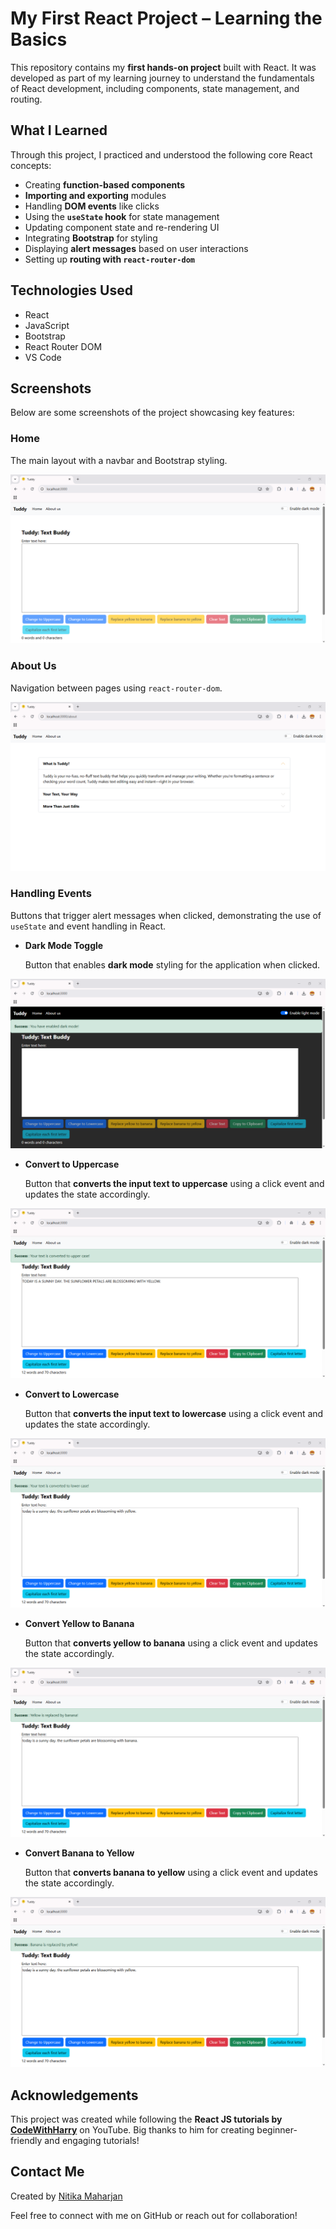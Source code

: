 # My First React Project – Learning the Basics

This repository contains my **first hands-on project** built with React. It was developed as part of my learning journey to understand the fundamentals of React development, including components, state management, and routing.

## What I Learned

Through this project, I practiced and understood the following core React concepts:

- Creating **function-based components**
- **Importing and exporting** modules
- Handling **DOM events** like clicks
- Using the **`useState` hook** for state management
- Updating component state and re-rendering UI
- Integrating **Bootstrap** for styling
- Displaying **alert messages** based on user interactions
- Setting up **routing with `react-router-dom`**

## Technologies Used
- React
- JavaScript
- Bootstrap
- React Router DOM
- VS Code

## Screenshots

Below are some screenshots of the project showcasing key features:

### Home

The main layout with a navbar and Bootstrap styling.

<img src="public/images/home-page.png">

### About Us

Navigation between pages using `react-router-dom`. 

<img src="public/images/about-us.png">

### Handling Events

Buttons that trigger alert messages when clicked, demonstrating the use of `useState` and event handling in React.

- **Dark Mode Toggle**
  
  Button that enables **dark mode** styling for the application when clicked.
  
<img src="public/images/dark-mode-btn-click.png"><br/>

- **Convert to Uppercase**
  
  Button that **converts the input text to uppercase** using a click event and updates the state accordingly.
  
<img src="public/images/uppercase-btn-click.png"><br/>

- **Convert to Lowercase**

  Button that **converts the input text to lowercase** using a click event and updates the state accordingly.
  
<img src="public/images/lowercase-btn-click.png"><br/>

- **Convert Yellow to Banana**

  Button that **converts yellow to banana** using a click event and updates the state accordingly.
  
<img src="public/images/banana-btn-click.png"><br/>

- **Convert Banana to Yellow**

  Button that **converts banana to yellow** using a click event and updates the state accordingly.
  
<img src="public/images/yellow-btn-click.png"><br/>

## Acknowledgements

This project was created while following the **React JS tutorials by [CodeWithHarry](https://www.youtube.com/playlist?list=PLu0W_9lII9agx66oZnT6IyhcMIbUMNMdt)** on YouTube. Big thanks to him for creating beginner-friendly and engaging tutorials!

## Contact Me

Created by [Nitika Maharjan](https://github.com/NitikaMaharjan)

Feel free to connect with me on GitHub or reach out for collaboration!
